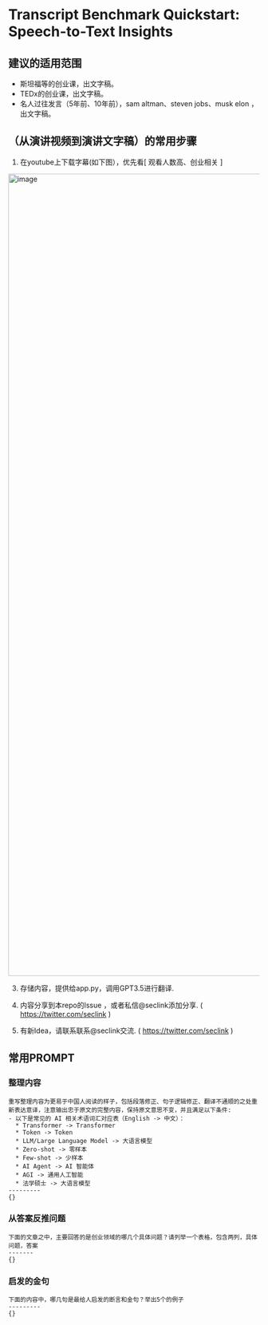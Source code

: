 # Transcript Benchmark Quickstart: Speech-to-Text Insights
## 建议的适用范围
 - 斯坦福等的创业课，出文字稿。
 - TEDx的创业课，出文字稿。
 - 名人过往发言（5年前、10年前），sam altman、steven jobs、musk elon ，出文字稿。
## （从演讲视频到演讲文字稿）的常用步骤
1. 在youtube上下载字幕(如下图），优先看[ 观看人数高、创业相关 ]
<img width="1608" alt="image" src="https://github.com/zgimszhd61/Transcript-benchmark-quickstart/assets/114722053/663a796b-f06a-4067-8b06-64fda27b5d29">

3. 存储内容，提供给app.py，调用GPT3.5进行翻译.

4. 内容分享到本repo的Issue ，或者私信@seclink添加分享. ( https://twitter.com/seclink )

5. 有新Idea，请联系联系@seclink交流. ( https://twitter.com/seclink )


## 常用PROMPT
### 整理内容
```
重写整理内容为更易于中国人阅读的样子，包括段落修正、句子逻辑修正、翻译不通顺的之处重新表达意译，注意输出忠于原文的完整内容，保持原文意思不变，并且满足以下条件:
- 以下是常见的 AI 相关术语词汇对应表（English -> 中文）：
  * Transformer -> Transformer
  * Token -> Token
  * LLM/Large Language Model -> 大语言模型
  * Zero-shot -> 零样本
  * Few-shot -> 少样本
  * AI Agent -> AI 智能体
  * AGI -> 通用人工智能
  * 法学硕士 -> 大语言模型
---------
{}
```


### 从答案反推问题
```
下面的文章之中，主要回答的是创业领域的哪几个具体问题？请列举一个表格，包含两列，具体问题，答案
-------
{}
```

### 启发的金句
```
下面的内容中，哪几句是最给人启发的断言和金句？举出5个的例子
---------
{}
```


